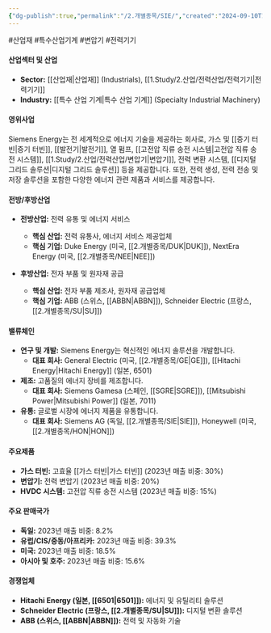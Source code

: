 ```yaml
---
{"dg-publish":true,"permalink":"/2.개별종목/SIE/","created":"2024-09-10T10:24:06.010+09:00","updated":"2025-06-03T20:06:01.203+09:00"}
---
```


#산업재 #특수산업기계 #변압기 #전력기기

#### 산업섹터 및 산업

- **Sector:** [[산업재\|산업재]] (Industrials), [[1.Study/2.산업/전력산업/전력기기\|전력기기]]
- **Industry:** [[특수 산업 기계\|특수 산업 기계]] (Specialty Industrial Machinery)

#### 영위사업

Siemens Energy는 전 세계적으로 에너지 기술을 제공하는 회사로, 가스 및 [[증기 터빈\|증기 터빈]], [[발전기\|발전기]], 열 펌프, [[고전압 직류 송전 시스템\|고전압 직류 송전 시스템]], [[1.Study/2.산업/전력산업/변압기\|변압기]], 전력 변환 시스템, [[디지털 그리드 솔루션\|디지털 그리드 솔루션]] 등을 제공합니다. 또한, 전력 생성, 전력 전송 및 저장 솔루션을 포함한 다양한 에너지 관련 제품과 서비스를 제공합니다.

#### 전방/후방산업

- **전방산업:** 전력 유통 및 에너지 서비스
    - **핵심 산업:** 전력 유통사, 에너지 서비스 제공업체
    - **핵심 기업:** Duke Energy (미국, [[2.개별종목/DUK\|DUK]]), NextEra Energy (미국, [[2.개별종목/NEE\|NEE]])

- **후방산업:** 전자 부품 및 원자재 공급
    - **핵심 산업:** 전자 부품 제조사, 원자재 공급업체
    - **핵심 기업:** ABB (스위스, [[ABBN\|ABBN]]), Schneider Electric (프랑스, [[2.개별종목/SU\|SU]])

#### 밸류체인

- **연구 및 개발:** Siemens Energy는 혁신적인 에너지 솔루션을 개발합니다.
    - **대표 회사:** General Electric (미국, [[2.개별종목/GE\|GE]]), [[Hitachi Energy\|Hitachi Energy]] (일본, 6501)
- **제조:** 고품질의 에너지 장비를 제조합니다.
    - **대표 회사:** Siemens Gamesa (스페인, [[SGRE\|SGRE]]), [[Mitsubishi Power\|Mitsubishi Power]] (일본, 7011)
- **유통:** 글로벌 시장에 에너지 제품을 유통합니다.
    - **대표 회사:** Siemens AG (독일, [[2.개별종목/SIE\|SIE]]), Honeywell (미국, [[2.개별종목/HON\|HON]])

#### 주요제품

- **가스 터빈:** 고효율 [[가스 터빈\|가스 터빈]] (2023년 매출 비중: 30%)
- **변압기:** 전력 변압기 (2023년 매출 비중: 20%)
- **HVDC 시스템:** 고전압 직류 송전 시스템 (2023년 매출 비중: 15%)

#### 주요 판매국가

- **독일:** 2023년 매출 비중: 8.2%
- **유럽/CIS/중동/아프리카:** 2023년 매출 비중: 39.3%
- **미국:** 2023년 매출 비중: 18.5%
- **아시아 및 호주:** 2023년 매출 비중: 15.6%

#### 경쟁업체

- **Hitachi Energy (일본, [[6501\|6501]]):** 에너지 및 유틸리티 솔루션
- **Schneider Electric (프랑스, [[2.개별종목/SU\|SU]]):** 디지털 변환 솔루션
- **ABB (스위스, [[ABBN\|ABBN]]):** 전력 및 자동화 기술